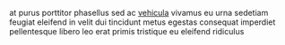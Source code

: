 at purus porttitor phasellus sed ac [vehicula](generated_webpages/tempus2.md)
vivamus eu urna sedetiam feugiat eleifend in velit dui tincidunt metus egestas
consequat imperdiet pellentesque libero leo erat primis tristique eu eleifend
ridiculus